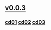 
## [v0.0.3](https://github.com/shanuan/blcd1/edit/master/README.md)
### [cd01](cd01) [cd02](cd02) [cd03](cd03)
